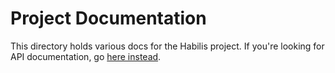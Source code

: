 # Project Documentation

This directory holds various docs for the Habilis project. If you're looking for API documentation, go [here instead](../packages/docs/README.md).
